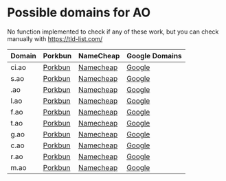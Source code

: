 # Possible domains for AO

No function implemented to check if any of these work, but you can check manually with https://tld-list.com/

| Domain | Porkbun | NameCheap | Google Domains |
|---|---|---|---|
| ci.ao | [Porkbun](https://porkbun.com/checkout/search?prb=e814663da1&tlds=&idnLanguage=&search=search&q=ci.ao) | [Namecheap](https://www.namecheap.com/domains/registration/results/?domain=ci.ao) | [Google](https://domains.google.com/registrar/search?searchTerm=ci.ao) |
| s.ao | [Porkbun](https://porkbun.com/checkout/search?prb=e814663da1&tlds=&idnLanguage=&search=search&q=s.ao) | [Namecheap](https://www.namecheap.com/domains/registration/results/?domain=s.ao) | [Google](https://domains.google.com/registrar/search?searchTerm=s.ao) |
| .ao | [Porkbun](https://porkbun.com/checkout/search?prb=e814663da1&tlds=&idnLanguage=&search=search&q=.ao) | [Namecheap](https://www.namecheap.com/domains/registration/results/?domain=.ao) | [Google](https://domains.google.com/registrar/search?searchTerm=.ao) |
| l.ao | [Porkbun](https://porkbun.com/checkout/search?prb=e814663da1&tlds=&idnLanguage=&search=search&q=l.ao) | [Namecheap](https://www.namecheap.com/domains/registration/results/?domain=l.ao) | [Google](https://domains.google.com/registrar/search?searchTerm=l.ao) |
| f.ao | [Porkbun](https://porkbun.com/checkout/search?prb=e814663da1&tlds=&idnLanguage=&search=search&q=f.ao) | [Namecheap](https://www.namecheap.com/domains/registration/results/?domain=f.ao) | [Google](https://domains.google.com/registrar/search?searchTerm=f.ao) |
| t.ao | [Porkbun](https://porkbun.com/checkout/search?prb=e814663da1&tlds=&idnLanguage=&search=search&q=t.ao) | [Namecheap](https://www.namecheap.com/domains/registration/results/?domain=t.ao) | [Google](https://domains.google.com/registrar/search?searchTerm=t.ao) |
| g.ao | [Porkbun](https://porkbun.com/checkout/search?prb=e814663da1&tlds=&idnLanguage=&search=search&q=g.ao) | [Namecheap](https://www.namecheap.com/domains/registration/results/?domain=g.ao) | [Google](https://domains.google.com/registrar/search?searchTerm=g.ao) |
| c.ao | [Porkbun](https://porkbun.com/checkout/search?prb=e814663da1&tlds=&idnLanguage=&search=search&q=c.ao) | [Namecheap](https://www.namecheap.com/domains/registration/results/?domain=c.ao) | [Google](https://domains.google.com/registrar/search?searchTerm=c.ao) |
| r.ao | [Porkbun](https://porkbun.com/checkout/search?prb=e814663da1&tlds=&idnLanguage=&search=search&q=r.ao) | [Namecheap](https://www.namecheap.com/domains/registration/results/?domain=r.ao) | [Google](https://domains.google.com/registrar/search?searchTerm=r.ao) |
| m.ao | [Porkbun](https://porkbun.com/checkout/search?prb=e814663da1&tlds=&idnLanguage=&search=search&q=m.ao) | [Namecheap](https://www.namecheap.com/domains/registration/results/?domain=m.ao) | [Google](https://domains.google.com/registrar/search?searchTerm=m.ao) |
